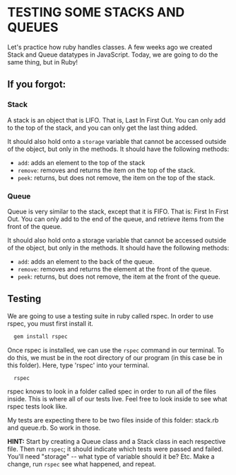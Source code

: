 # TESTING SOME STACKS AND QUEUES

Let's practice how ruby handles classes. A few weeks ago we created Stack and Queue datatypes in JavaScript. Today, we are going to do the same thing, but in Ruby!

## If you forgot:

### Stack

A stack is an object that is LIFO. That is, Last In First Out. You can only add to the top of the stack, and you can only get the last thing added.

It should also hold onto a `storage` variable that cannot be accessed outside of the object, but only in the methods. It should have the following methods:

* `add`: adds an element to the top of the stack
* `remove`: removes and returns the item on the top of the stack.
* `peek`: returns, but does not remove, the item on the top of the stack.


### Queue

Queue is very similar to the stack, except that it is FIFO. That is: First In First Out. You can only add to the end of the queue, and retrieve items from the front of the queue.

It should also hold onto a storage variable that cannot be accessed outside of the object, but only in the methods. It should have the following methods:

* `add`: adds an element to the back of the queue.
* `remove`: removes and returns the element at the front of the queue.
* `peek`: returns, but does not remove, the item at the front of the queue.


## Testing

We are going to use a testing suite in ruby called rspec. In order to use rspec, you must first install it.

``` bash
  gem install rspec
```

Once rspec is installed, we can use the `rspec` command in our terminal. To do this, we must be in the root directory of our program (in this case be in this folder). Here, type 'rspec' into your terminal.

``` bash
  rspec
```

rspec knows to look in a folder called spec in order to run all of the files inside. This is where all of our tests live. Feel free to look inside to see what rspec tests look like.

My tests are expecting there to be two files inside of this folder: stack.rb and queue.rb. So work in those.

**HINT:** Start by creating a Queue class and a Stack class in each respective file. Then run `rspec`; it should indicate which tests were passed and failed. You'll need "storage" -- what type of variable should it be? Etc. Make a change, run `rspec` see what happened, and repeat.
